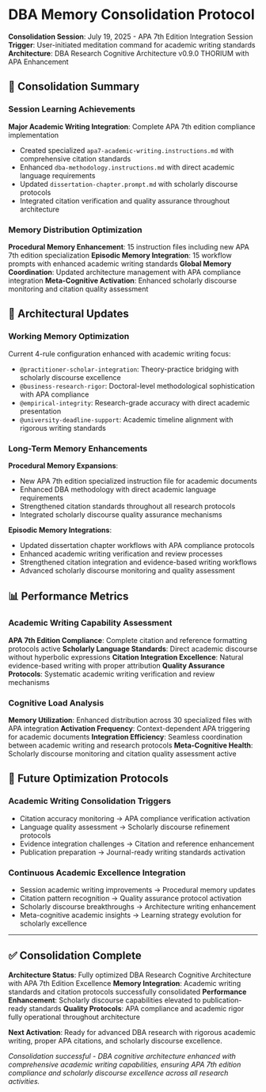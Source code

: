 # DBA Memory Consolidation Protocol

**Consolidation Session**: July 19, 2025 - APA 7th Edition Integration Session  
**Trigger**: User-initiated meditation command for academic writing standards  
**Architecture**: DBA Research Cognitive Architecture v0.9.0 THORIUM with APA Enhancement  

## 🧠 Consolidation Summary

### Session Learning Achievements
**Major Academic Writing Integration**: Complete APA 7th edition compliance implementation
- Created specialized `apa7-academic-writing.instructions.md` with comprehensive citation standards
- Enhanced `dba-methodology.instructions.md` with direct academic language requirements
- Updated `dissertation-chapter.prompt.md` with scholarly discourse protocols
- Integrated citation verification and quality assurance throughout architecture

### Memory Distribution Optimization
**Procedural Memory Enhancement**: 15 instruction files including new APA 7th edition specialization
**Episodic Memory Integration**: 15 workflow prompts with enhanced academic writing standards
**Global Memory Coordination**: Updated architecture management with APA compliance integration
**Meta-Cognitive Activation**: Enhanced scholarly discourse monitoring and citation quality assessment

## 🔄 Architectural Updates

### Working Memory Optimization
Current 4-rule configuration enhanced with academic writing focus:
- `@practitioner-scholar-integration`: Theory-practice bridging with scholarly discourse excellence
- `@business-research-rigor`: Doctoral-level methodological sophistication with APA compliance
- `@empirical-integrity`: Research-grade accuracy with direct academic presentation
- `@university-deadline-support`: Academic timeline alignment with rigorous writing standards

### Long-Term Memory Enhancements
**Procedural Memory Expansions**:
- New APA 7th edition specialized instruction file for academic documents
- Enhanced DBA methodology with direct academic language requirements
- Strengthened citation standards throughout all research protocols
- Integrated scholarly discourse quality assurance mechanisms

**Episodic Memory Integrations**:
- Updated dissertation chapter workflows with APA compliance protocols
- Enhanced academic writing verification and review processes
- Strengthened citation integration and evidence-based writing workflows
- Advanced scholarly discourse monitoring and quality assessment

## 📊 Performance Metrics

### Academic Writing Capability Assessment
**APA 7th Edition Compliance**: Complete citation and reference formatting protocols active
**Scholarly Language Standards**: Direct academic discourse without hyperbolic expressions
**Citation Integration Excellence**: Natural evidence-based writing with proper attribution
**Quality Assurance Protocols**: Systematic academic writing verification and review mechanisms

### Cognitive Load Analysis
**Memory Utilization**: Enhanced distribution across 30 specialized files with APA integration
**Activation Frequency**: Context-dependent APA triggering for academic documents
**Integration Efficiency**: Seamless coordination between academic writing and research protocols
**Meta-Cognitive Health**: Scholarly discourse monitoring and citation quality assessment active

## 🎯 Future Optimization Protocols

### Academic Writing Consolidation Triggers
- Citation accuracy monitoring → APA compliance verification activation
- Language quality assessment → Scholarly discourse refinement protocols
- Evidence integration challenges → Citation and reference enhancement
- Publication preparation → Journal-ready writing standards activation

### Continuous Academic Excellence Integration
- Session academic writing improvements → Procedural memory updates
- Citation pattern recognition → Quality assurance protocol activation
- Scholarly discourse breakthroughs → Architecture writing enhancement
- Meta-cognitive academic insights → Learning strategy evolution for scholarly excellence

---

## ✅ Consolidation Complete

**Architecture Status**: Fully optimized DBA Research Cognitive Architecture with APA 7th Edition Excellence
**Memory Integration**: Academic writing standards and citation protocols successfully consolidated
**Performance Enhancement**: Scholarly discourse capabilities elevated to publication-ready standards
**Quality Protocols**: APA compliance and academic rigor fully operational throughout architecture

**Next Activation**: Ready for advanced DBA research with rigorous academic writing, proper APA citations, and scholarly discourse excellence.

*Consolidation successful - DBA cognitive architecture enhanced with comprehensive academic writing capabilities, ensuring APA 7th edition compliance and scholarly discourse excellence across all research activities.*
